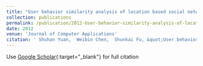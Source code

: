 ```yaml
---
title: "User behavior similarity analysis of location based social network (in Chinese)"
collection: publications
permalink: /publication/2012-User-behavior-similarity-analysis-of-location-based-social-network-in-Chinese
date: 2012
venue: 'Journal of Computer Applications'
citation: ' Shuhan Yuan,  Weibin Chen,  Shunkai Fu, &quot;User behavior similarity analysis of location based social network (in Chinese).&quot; Journal of Computer Applications, 2012.'
---
```

Use [Google Scholar](https://scholar.google.com/scholar?q=User+behavior+similarity+analysis+of+location+based+social+network+(in+Chinese)){:target="_blank"} for full citation